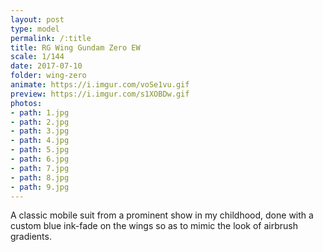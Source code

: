```yaml
---
layout: post
type: model
permalink: /:title
title: RG Wing Gundam Zero EW
scale: 1/144 
date: 2017-07-10
folder: wing-zero
animate: https://i.imgur.com/voSe1vu.gif
preview: https://i.imgur.com/s1XOBDw.gif
photos:
- path: 1.jpg
- path: 2.jpg
- path: 3.jpg
- path: 4.jpg
- path: 5.jpg
- path: 6.jpg
- path: 7.jpg
- path: 8.jpg
- path: 9.jpg												
---
```


A classic mobile suit from a prominent show in my childhood, done with a custom blue ink-fade on the wings so as to mimic the look of airbrush gradients. 